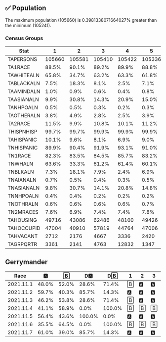 ## ✅ Population
The maximum population (105660) is 0.3981338071664027% greater than the minimum (105241).

### Census Groups
| Stat       | 1      | 2      | 3      | 4      | 5      | 6      | 7      |
|------------|--------|--------|--------|--------|--------|--------|--------|
| TAPERSONS  | 105660 | 105581 | 105410 | 105422 | 105336 | 105241 | 105445 |
| TA1RACE    | 88.5%  | 90.1%  | 89.2%  | 89.9%  | 88.8%  | 89.6%  | 90.4%  |
| TAWHITEALN | 65.8%  | 34.7%  | 63.2%  | 63.3%  | 61.8%  | 75.5%  | 64.6%  |
| TABLACKALN | 7.5%   | 18.3%  | 8.1%   | 2.5%   | 7.1%   | 2.0%   | 3.6%   |
| TAAMINDALN | 1.0%   | 0.9%   | 0.6%   | 0.4%   | 0.8%   | 0.5%   | 0.6%   |
| TAASIANALN | 9.9%   | 30.8%  | 14.3%  | 20.9%  | 15.0%  | 9.4%   | 18.9%  |
| TANHPOALN  | 0.5%   | 0.5%   | 0.3%   | 0.2%   | 0.3%   | 0.2%   | 0.2%   |
| TAOTHERALN | 3.8%   | 4.9%   | 2.8%   | 2.5%   | 3.9%   | 2.1%   | 2.4%   |
| TA2RACE    | 11.5%  | 9.9%   | 10.8%  | 10.1%  | 11.2%  | 10.4%  | 9.6%   |
| THISPNHISP | 99.7%  | 99.7%  | 99.9%  | 99.9%  | 99.9%  | 99.9%  | 100.0% |
| TAHISPANIC | 10.1%  | 9.6%   | 8.1%   | 6.9%   | 9.0%   | 6.5%   | 7.4%   |
| TNHISPANIC | 89.9%  | 90.4%  | 91.9%  | 93.1%  | 91.0%  | 93.5%  | 92.6%  |
| TN1RACE    | 82.3%  | 83.5%  | 84.5%  | 85.7%  | 83.2%  | 86.1%  | 86.2%  |
| TNWHALN    | 63.6%  | 33.3%  | 61.2%  | 61.4%  | 60.1%  | 73.7%  | 62.6%  |
| TNBLKALN   | 7.3%   | 18.1%  | 7.9%   | 2.4%   | 6.9%   | 1.9%   | 3.5%   |
| TNAIANALN  | 0.7%   | 0.5%   | 0.4%   | 0.3%   | 0.5%   | 0.4%   | 0.4%   |
| TNASIANALN | 9.8%   | 30.7%  | 14.1%  | 20.8%  | 14.8%  | 9.3%   | 18.8%  |
| TNNHPOALN  | 0.4%   | 0.4%   | 0.2%   | 0.2%   | 0.2%   | 0.1%   | 0.2%   |
| TNOTHRALN  | 0.6%   | 0.6%   | 0.6%   | 0.6%   | 0.7%   | 0.6%   | 0.6%   |
| TN2MRACES  | 7.6%   | 6.9%   | 7.4%   | 7.4%   | 7.8%   | 7.5%   | 6.4%   |
| TAHOUSING  | 49716  | 43086  | 62486  | 48100  | 49426  | 52762  | 62732  |
| TAHOCCUPID | 47004  | 40910  | 57819  | 44764  | 47006  | 50288  | 57836  |
| TAHVACANT  | 2712   | 2176   | 4667   | 3336   | 2420   | 2474   | 4896   |
| TAGRPQRTR  | 3361   | 2141   | 4763   | 12832  | 1347   | 1237   | 4237   |

## Gerrymander
| Race      | 🅰     | 🄱     | D🅰     | D🄱     | 1 | 2 | 3 | 4 | 5 | 6 | 7 |
|-----------|-------|-------|--------|--------|---|---|---|---|---|---|---|
| 2021.11.1 | 48.0% | 52.0% | 28.6%  | 71.4%  | 🄱 | 🅰 | 🅰 | 🄱 | 🄱 | 🄱 | 🄱 |
| 2021.11.2 | 59.7% | 40.3% | 85.7%  | 14.3%  | 🅰 | 🅰 | 🅰 | 🅰 | 🅰 | 🅰 | 🄱 |
| 2021.11.3 | 46.2% | 53.8% | 28.6%  | 71.4%  | 🄱 | 🅰 | 🅰 | 🄱 | 🄱 | 🄱 | 🄱 |
| 2021.11.4 | 41.1% | 58.9% | 0.0%   | 100.0% | 🄱 | 🄱 | 🄱 | 🄱 | 🄱 | 🄱 | 🄱 |
| 2021.11.5 | 56.4% | 43.6% | 100.0% | 0.0%   | 🅰 | 🅰 | 🅰 | 🅰 | 🅰 | 🅰 | 🅰 |
| 2021.11.6 | 35.5% | 64.5% | 0.0%   | 100.0% | 🄱 | 🄱 | 🄱 | 🄱 | 🄱 | 🄱 | 🄱 |
| 2021.11.7 | 61.0% | 39.0% | 85.7%  | 14.3%  | 🅰 | 🅰 | 🅰 | 🅰 | 🅰 | 🅰 | 🄱 |
